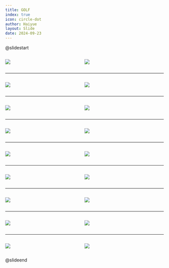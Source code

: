 ```yaml
---
title: GOLF
index: true
icon: circle-dot
author: Haiyue
layout: Slide
date: 2024-09-23
---
```

 
@slidestart

<div style="display:flex">
<div style="flex:1">

![](/reading/english/Level-R/GOLF/001.webp)
</div>
<div style="flex:1">

![](/reading/english/Level-R/GOLF/002.webp)
</div>
</div>

---

<div style="display:flex">
<div style="flex:1">

![](/reading/english/Level-R/GOLF/003.webp)
</div>
<div style="flex:1">

![](/reading/english/Level-R/GOLF/004.webp)
</div>
</div>

---

<div style="display:flex">
<div style="flex:1">

![](/reading/english/Level-R/GOLF/005.webp)
</div>
<div style="flex:1">

![](/reading/english/Level-R/GOLF/006.webp)
</div>
</div>

---

<div style="display:flex">
<div style="flex:1">

![](/reading/english/Level-R/GOLF/007.webp)
</div>
<div style="flex:1">

![](/reading/english/Level-R/GOLF/008.webp)
</div>
</div>

---

<div style="display:flex">
<div style="flex:1">

![](/reading/english/Level-R/GOLF/009.webp)
</div>
<div style="flex:1">

![](/reading/english/Level-R/GOLF/010.webp)
</div>
</div>

---

<div style="display:flex">
<div style="flex:1">

![](/reading/english/Level-R/GOLF/011.webp)
</div>
<div style="flex:1">

![](/reading/english/Level-R/GOLF/012.webp)
</div>
</div>

---

<div style="display:flex">
<div style="flex:1">

![](/reading/english/Level-R/GOLF/013.webp)
</div>
<div style="flex:1">

![](/reading/english/Level-R/GOLF/014.webp)
</div>
</div>

---

<div style="display:flex">
<div style="flex:1">

![](/reading/english/Level-R/GOLF/015.webp)
</div>
<div style="flex:1">

![](/reading/english/Level-R/GOLF/016.webp)
</div>
</div>

---

<div style="display:flex">
<div style="flex:1">

![](/reading/english/Level-R/GOLF/017.webp)
</div>
<div style="flex:1">

![](/reading/english/Level-R/GOLF/018.webp)
</div>
</div>

@slideend